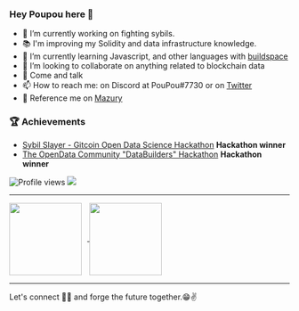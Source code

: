 
### Hey Poupou here 👋

- 🔭 I’m currently working on fighting sybils.
- :books: I'm improving my Solidity and data infrastructure knowledge.
- 🌱 I’m currently learning Javascript, and other languages with [buildspace](https://buildspace.so/)
- 👯 I’m looking to collaborate on anything related to blockchain data
- 💬 Come and talk
- 📫 How to reach me: on Discord at PouPou#7730 or on [Twitter](https://twitter.com/PoupouWeb3)
- 🙏 Reference me on [Mazury](https://app.mazury.xyz/people/0x85c1bBDC1B6A199e0964cb849deb59aEF3045eDd)

### 🏆 Achievements
- [Sybil Slayer - Gitcoin Open Data Science Hackathon](https://bounties.gitcoin.co/issue/29389) **Hackathon winner**
- [The OpenData Community "DataBuilders" Hackathon](https://bounties.gitcoin.co/issue/29676) **Hackathon winner**


![Profile views](https://gpvc.arturio.dev/poupou-web3)  <img src="https://img.shields.io/github/followers/poupou-web3?label=Follow" style=" float:left, margin-right:10px" />

---

<div>
<a href="https://github-readme-stats.vercel.app/api?username=poupou-web3&hide=contribs&show_icons=true&theme=dark">
  <img  align="center" height="130" style="margin-right: 10px" src="https://github-readme-stats.vercel.app/api?username=poupou-web3&hide=contribs&show_icons=true&theme=dark" />
</a>
<a href="https://github-readme-stats.vercel.app/api/top-langs/?username=poupou-web3&layout=compact&theme=dark">
  <img align="center" height="130" src="https://github-readme-stats.vercel.app/api/top-langs/?username=poupou-web3&layout=compact&theme=dark" />
</a>
</div>

---


Let's connect 👨‍💻 and forge the future together.😁✌

